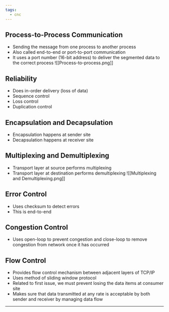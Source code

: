 ```yaml
---
tags:
  - cnc
---
```

## Process-to-Process Communication

- Sending the message from one process to another process
- Also called end-to-end or port-to-port communication
- It uses a port number (16-bit address) to deliver the segmented data to the correct process
 ![[Process-to-process.png]]

## Reliability

- Does in-order delivery (loss of data)
- Sequence control
- Loss control
- Duplication control

## Encapsulation and Decapsulation

- Encapsulation happens at sender site
- Decapsulation happens at receiver site

## Multiplexing and Demultiplexing

- Transport layer at source performs multiplexing
- Transport layer at destination performs demultiplexing
 ![[Multiplexing and Demultiplexing.png]]

## Error Control

- Uses checksum to detect errors
- This is end-to-end

## Congestion Control

- Uses open-loop to prevent congestion and close-loop to remove congestion from network once it has occurred

## Flow Control

- Provides flow control mechanism between adjacent layers of TCP/IP
- Uses method of sliding window protocol
- Related to first issue, we must prevent losing the data items at consumer site
- Makes sure that data transmitted at any rate is acceptable by both sender and receiver by managing data flow

---

